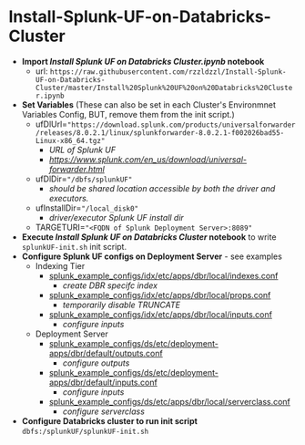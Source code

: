 # Install-Splunk-UF-on-Databricks-Cluster

* **Import *Install Splunk UF on Databricks Cluster.ipynb* notebook**
  * url: `https://raw.githubusercontent.com/rzzldzzl/Install-Splunk-UF-on-Databricks-Cluster/master/Install%20Splunk%20UF%20on%20Databricks%20Cluster.ipynb`
* **Set Variables** (These can also be set in each Cluster's Environmnet Variables Config, BUT, remove them from the init script.)
  * ufDlUrl=`"https://download.splunk.com/products/universalforwarder/releases/8.0.2.1/linux/splunkforwarder-8.0.2.1-f002026bad55-Linux-x86_64.tgz"`
    * *URL of Splunk UF*
    * *https://www.splunk.com/en_us/download/universal-forwarder.html*
  * ufDlDir=`"/dbfs/splunkUF"`
    * *should be shared location accessible by both the driver and executors.*
  * ufInstallDir=`"/local_disk0"`
    * *driver/executor Splunk UF install dir*
  * TARGETURI=`"<FQDN of Splunk Deployment Server>:8089"`
* **Execute *Install Splunk UF on Databricks Cluster* notebook** to write `splunkUF-init.sh` init script.
* **Configure Splunk UF configs on Deployment Server** - see examples
  * Indexing Tier
    * [splunk_example_configs/idx/etc/apps/dbr/local/indexes.conf](splunk_example_configs/idx/etc/apps/dbr/local/indexes.conf)
      * *create DBR specifc index*
    * [splunk_example_configs/idx/etc/apps/dbr/local/props.conf](splunk_example_configs/idx/etc/apps/dbr/local/props.conf)
      * *temporarily disable TRUNCATE*
    * [splunk_example_configs/idx/etc/apps/dbr/local/inputs.conf](splunk_example_configs/idx/etc/apps/dbr/local/inputs.conf)
      * *configure inputs*
  * Deployment Server
    * [splunk_example_configs/ds/etc/deployment-apps/dbr/default/outputs.conf](splunk_example_configs/ds/etc/deployment-apps/dbr/default/outputs.conf)
      * *configure outputs*
    * [splunk_example_configs/ds/etc/deployment-apps/dbr/default/inputs.conf](splunk_example_configs/ds/etc/deployment-apps/dbr/default/inputs.conf)
      * *configure inputs*
    * [splunk_example_configs/ds/etc/apps/dbr/local/serverclass.conf](splunk_example_configs/ds/etc/apps/dbr/local/serverclass.conf)
      * *configure serverclass*
* **Configure Databricks cluster to run init script** `dbfs:/splunkUF/splunkUF-init.sh`
